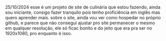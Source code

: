 25/10/2024
esse é um projeto de site de culinária que estou fazendo, ainda sou iniciante, consigo fazer tranquilo pois tenho proficiência em inglês mas quero aprender mais.
sobre o site, ainda vou ver como hospedar no próprio github, e parece que não consegui ajustar pro site permanecer o mesmo em qualquer resolução, ele só ficac bonito e do jeito que era pra ser no 1920x1080, pro enquanto é isso.
